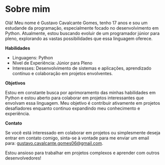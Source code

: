 # Sobre mim

Olá! Meu nome é Gustavo Cavalcante Gomes, tenho 17 anos e sou um estudande da programação, especialmente focado no desenvolvimento em Python. Atualmente, estou buscando evoluir de um programador júnior para pleno, explorando as vastas possibilidades que essa linguagem oferece.


**Habilidades**
- Linguagens: Python
- Nível de Experiência: Júnior para Pleno
- Interesses: Desenvolvimento de sistemas e aplicações, aprendizado contínuo e colaboração em projetos envolventes.



**Objetivos**

Estou em constante busca por aprimoramento das minhas habilidades em Python e estou aberto para colaborar em projetos interessantes que envolvam essa linguagem. Meu objetivo é contribuir ativamente em projetos desafiadores enquanto continuo expandindo meu conhecimento e experiência.


**Contato**

Se você está interessado em colaborar em projetos ou simplesmente deseja entrar em contato comigo, sinta-se à vontade para me enviar um email para: gustavo.cavalcante.gomes06@gmail.com.

Estou ansioso para trabalhar em projetos complexos e aprender com outros desenvolvedores!
